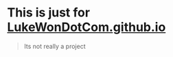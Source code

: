 # This is just for [LukeWonDotCom.github.io](https://lukewondotcom.github.io)  
> Its not really a project
